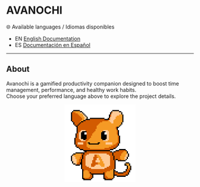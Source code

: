 # AVANOCHI

🌐 Available languages / Idiomas disponibles  

- EN [English Documentation](assets/project_dev/README_EN.md)  
- ES [Documentación en Español](assets/project_dev/README_ES.md)  

---

## About

Avanochi is a gamified productivity companion designed to boost time management, performance, and healthy work habits.  
Choose your preferred language above to explore the project details.  
<p align="center">
  <img src="assets/avanochi/animated/avanochi_greet.gif" alt="Avanochi Greeting" />
</p>